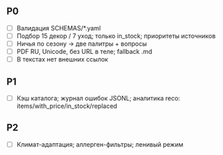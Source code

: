 ## P0
- [ ] Валидация SCHEMAS/*.yaml
- [ ] Подбор 15 декор / 7 уход; только in_stock; приоритеты источников
- [ ] Ничья по сезону → две палитры + вопросы
- [ ] PDF RU, Unicode, без URL в теле; fallback .md
- [ ] В текстах нет внешних ссылок

## P1
- [ ] Кэш каталога; журнал ошибок JSONL; аналитика reco: items/with_price/in_stock/replaced

## P2
- [ ] Климат-адаптация; аллерген-фильтры; ленивый режим



